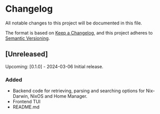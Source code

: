 # Changelog
All notable changes to this project will be documented in this file.

The format is based on [Keep a Changelog](https://keepachangelog.com/en/1.1.0/),
and this project adheres to [Semantic Versioning](https://semver.org/spec/v2.0.0.html).

## [Unreleased]
Upcoming: [0.1.0] - 2024-03-06
Initial release.

### Added
- Backend code for retrieving, parsing and searching options for Nix-Darwin, NixOS and Home Manager.
- Frontend TUI
- README.md
